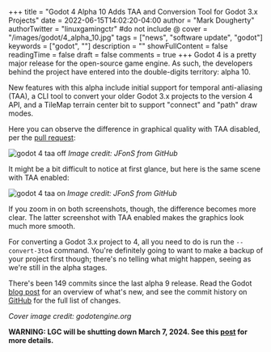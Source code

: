 +++
title = "Godot 4 Alpha 10 Adds TAA and Conversion Tool for Godot 3.x Projects"
date = 2022-06-15T14:02:20-04:00
author = "Mark Dougherty"
authorTwitter = "linuxgamingctr" #do not include @
cover = "/images/godot/4_alpha_10.jpg"
tags = ["news", "software update", "godot"]
keywords = ["godot", ""]
description = ""
showFullContent = false
readingTime = false
draft = false
comments = true
+++
Godot 4 is a pretty major release for the open-source game engine. As such, the developers behind the project have entered into the double-digits territory: alpha 10.

New features with this alpha include initial support for temporal anti-aliasing (TAA), a CLI tool to convert your older Godot 3.x projects to the version 4 API, and a TileMap terrain center bit to support "connect" and "path" draw modes.

Here you can observe the difference in graphical quality with TAA disabled, per the [pull request](https://github.com/godotengine/godot/pull/61319):

![godot 4 taa off](/images/godot/taa_disabled.jpg)
*Image credit: JFonS from GitHub*

It might be a bit difficult to notice at first glance, but here is the same scene with TAA enabled:

![godot 4 taa on](/images/godot/taa_enabled.jpg)
*Image credit: JFonS from GitHub*

If you zoom in on both screenshots, though, the difference becomes more clear. The latter screenshot with TAA enabled makes the graphics look much more smooth.

For converting a Godot 3.x project to 4, all you need to do is run the `--convert-3to4` command. You're definitely going to want to make a backup of your project first though; there's no telling what might happen, seeing as we're still in the alpha stages.

There's been 149 commits since the last alpha 9 release. Read the Godot [blog post](https://godotengine.org/article/dev-snapshot-godot-4-0-alpha-10) for an overview of what's new, and see the commit history on [GitHub](https://github.com/godotengine/godot/compare/d9daf3869f27e2afdacb2744168052ce0d4ae43b...4bbe7f0b98de72d6dd77d5ade4b761de375bcf66) for the full list of changes.

*Cover image credit: godotengine.org*

**WARNING: LGC will be shutting down March 7, 2024. See this [post](https://linuxgamingcentral.com/posts/the-end-of-lgc/) for more details.**

